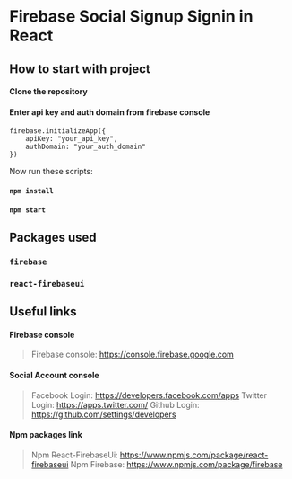 # Firebase Social Signup Signin in React

## How to start with project

#### Clone the repository

#### Enter api key and auth domain from firebase console

    firebase.initializeApp({
        apiKey: "your_api_key",
        authDomain: "your_auth_domain"
    })

Now run these scripts:

#### `npm install`

#### `npm start`

## Packages used

### `firebase`

### `react-firebaseui`

## Useful links

#### Firebase console

> Firebase console: https://console.firebase.google.com

#### Social Account console

> Facebook Login: https://developers.facebook.com/apps
> Twitter Login: https://apps.twitter.com/
> Github Login: https://github.com/settings/developers

#### Npm packages link

> Npm React-FirebaseUi: https://www.npmjs.com/package/react-firebaseui
> Npm Firebase: https://www.npmjs.com/package/firebase
